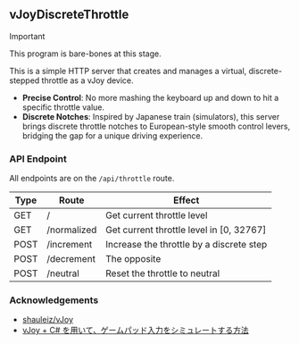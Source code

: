 ## vJoyDiscreteThrottle

> [!IMPORTANT]
> This program is bare-bones at this stage.

This is a simple HTTP server that creates and manages a virtual, discrete-stepped throttle as a vJoy device.

* **Precise Control**: No more mashing the keyboard up and down to hit a specific throttle value.
* **Discrete Notches**: Inspired by Japanese train (simulators), this server brings discrete throttle notches to European-style smooth control levers, bridging the gap for a unique driving experience.

### API Endpoint

All endpoints are on the `/api/throttle` route.

| Type | Route | Effect |
|------|-------|--------|
| GET | / | Get current throttle level |
| GET | /normalized | Get current throttle level in [0, 32767] |
| POST | /increment | Increase the throttle by a discrete step |
| POST | /decrement | The opposite |
| POST | /neutral | Reset the throttle to neutral |

### Acknowledgements

- [shauleiz/vJoy](https://github.com/shauleiz/vJoy/)
- [vJoy + C# を用いて、ゲームパッド入力をシミュレートする方法](https://qiita.com/Limitex/items/23faaf3a0ef6ca8832e1)